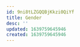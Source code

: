```yaml
---
id: 9ni8tLZGQQBjKkzi0QiYf
title: Gender
desc: ''
updated: 1639759645946
created: 1639759645946
---
```


